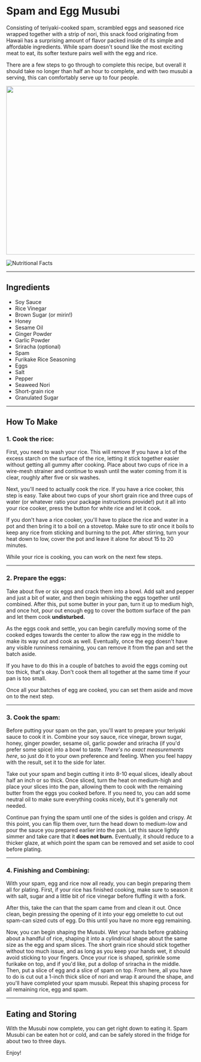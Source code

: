 <!-- Headings -->
# Spam and Egg Musubi

Consisting of teriyaki-cooked spam, scrambled eggs and seasoned rice wrapped together with a strip of nori, this snack food originating from Hawaii has a surprising amount of flavor packed inside of its simple and affordable ingredients. While spam doesn't sound like the most exciting meat to eat, its softer texture pairs well with the egg and rice. 

There are a few steps to go through to complete this recipe, but overall it should take no longer than half an hour to complete, and with two musubi a serving, this can comfortably serve up to four people.

<img src="https://www.siftandsimmer.com/wp-content/uploads/2022/04/spam-musubi-featured.jpg" alt="" width=650 height=450>

![Nutritional Facts](/3695/recipe%20assignment/nutrition.PNG)

---

## Ingredients
* Soy Sauce
* Rice Vinegar
* Brown Sugar (or mirin!)
* Honey
* Sesame Oil
* Ginger Powder
* Garlic Powder
* Sriracha (optional)
* Spam 
* Furikake Rice Seasoning
* Eggs
* Salt
* Pepper
* Seaweed Nori
* Short-grain rice
* Granulated Sugar
---
## How To Make

### 1. **Cook the rice**:
First, you need to wash your rice. This will remove If you have a lot of the excess starch on the surface of the rice, letting it stick together easier without getting all gummy after cooking. Place about two cups of rice in a wire-mesh strainer and continue to wash until the water coming from it is clear, roughly after five or six washes.

Next, you'll need to actually cook the rice. If you have a rice cooker, this step is easy. Take about two cups of your short grain rice and three cups of water (or whatever ratio your package instructions provide!) put it all into your rice cooker, press the button for white rice and let it cook.

If you don't have a rice cooker, you'll have to place the rice and water in a pot and then bring it to a boil on a stovetop. Make sure to stir once it boils to keep any rice from sticking and burning to the pot. After stirring, turn your heat down to low, cover the pot and leave it alone for about 15 to 20 minutes.

While your rice is cooking, you can work on the next few steps.

---

### 2. **Prepare the eggs:**
Take about five or six eggs and crack them into a bowl. Add salt and pepper and just a bit of water, and then begin whisking the eggs together until combined. After this, put some butter in your pan, turn it up to medium high, and once hot, pour out enough egg to cover the bottom surface of the pan and let them cook **undisturbed.**

As the eggs cook and settle, you can begin carefully moving some of the cooked edges towards the center to allow the raw egg in the middle to make its way out and cook as well. Eventually, once the egg doesn't have any visible runniness remaining, you can remove it from the pan and set the batch aside. 

If you have to do this in a couple of batches to avoid the eggs coming out too thick, that's okay. Don't cook them all together at the same time if your pan is too small.

Once all your batches of egg are cooked, you can set them aside and move on to the next step.

---

### 3. **Cook the spam**:
Before putting your spam on the pan, you'll want to prepare your teriyaki sauce to cook it in. Combine your soy sauce, rice vinegar, brown sugar, honey, ginger powder, sesame oil, garlic powder and sriracha (if you'd prefer some spice) into a bowl to taste. *There's no exact measurements here*, so just do it to your own preference and feeling. When you feel happy with the result, set it to the side for later.

Take out your spam and begin cutting it into 8-10 equal slices, ideally about half an inch or so thick. Once sliced, turn the heat on medium-high and place your slices into the pan, allowing them to cook with the remaining butter from the eggs you cooked before. If you need to, you can add some neutral oil to make sure everything cooks nicely, but it's generally not needed.

Continue pan frying the spam until one of the sides is golden and crispy. At this point, you can flip them over, turn the head down to medium-low and pour the sauce you prepared earlier into the pan. Let this sauce lightly simmer and take care that it **does not burn.** Eventually, it should reduce to a thicker glaze, at which point the spam can be removed and set aside to cool before plating.

---

### 4. **Finishing and Combining**:
With your spam, egg and rice now all ready, you can begin preparing them all for plating. First, if your rice has finished cooking, make sure to season it with salt, sugar and a little bit of rice vinegar before fluffing it with a fork.

After this, take the can that the spam came from and clean it out. Once clean, begin pressing the opening of it into your egg omelette to cut out spam-can sized cuts of egg. Do this until you have no more egg remaining.

Now, you can begin shaping the Musubi. Wet your hands before grabbing about a handful of rice, shaping it into a cylindrical shape about the same size as the egg and spam slices. The short grain rice should stick together without too much issue, and as long as you keep your hands wet, it should avoid sticking to your fingers. Once your rice is shaped, sprinkle some furikake on top, and if you'd like, put a dollop of sriracha in the middle. Then, put a slice of egg and a slice of spam on top. From here, all you have to do is cut out a 1-inch thick slice of nori and wrap it around the shape, and you'll have completed your spam musubi. Repeat this shaping process for all remaining rice, egg and spam.

---
## Eating and Storing
With the Musubi now complete, you can get right down to eating it. Spam Musubi can be eaten hot or cold, and can be safely stored in the fridge for about two to three days. 

Enjoy!